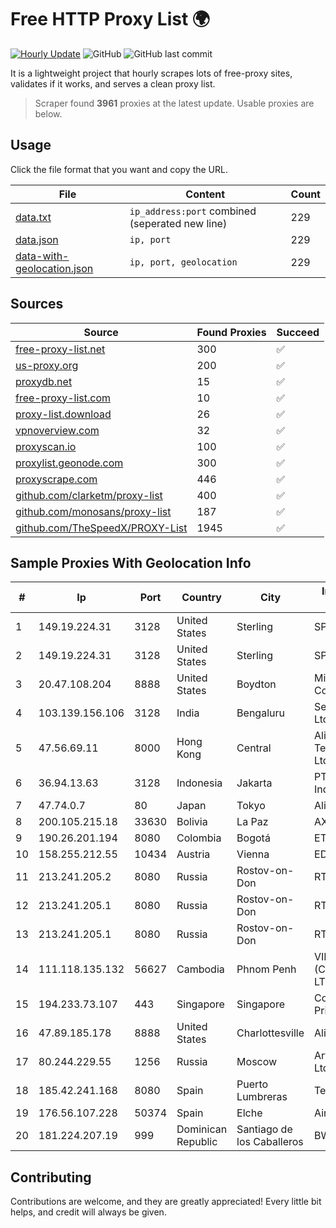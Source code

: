 
# Free HTTP Proxy List 🌍

[![Hourly Update](https://github.com/mertguvencli/http-proxy-list/actions/workflows/main.yml/badge.svg?branch=main)](https://github.com/mertguvencli/http-proxy-list/actions/workflows/main.yml)
![GitHub](https://img.shields.io/github/license/mertguvencli/http-proxy-list)
![GitHub last commit](https://img.shields.io/github/last-commit/mertguvencli/http-proxy-list)

It is a lightweight project that hourly scrapes lots of free-proxy sites, validates if it works, and serves a clean proxy list.


> Scraper found **3961** proxies at the latest update. Usable proxies are below.

## Usage

Click the file format that you want and copy the URL.


|File|Content|Count|
|----|-------|-----|
|[data.txt](https://raw.githubusercontent.com/mertguvencli/http-proxy-list/main/proxy-list/data.txt)|`ip_address:port` combined (seperated new line)|229|
|[data.json](https://raw.githubusercontent.com/mertguvencli/http-proxy-list/main/proxy-list/data.json)|`ip, port`|229|
|[data-with-geolocation.json](https://raw.githubusercontent.com/mertguvencli/http-proxy-list/main/proxy-list/data-with-geolocation.json)|`ip, port, geolocation`|229|

## Sources

|Source|Found Proxies|Succeed|
|------|-------------|-------|
|[free-proxy-list.net](https://free-proxy-list.net)|300|✅|
|[us-proxy.org](https://www.us-proxy.org)|200|✅|
|[proxydb.net](http://proxydb.net)|15|✅|
|[free-proxy-list.com](https://free-proxy-list.com/?page=&port=&type%5B%5D=http&type%5B%5D=https&up_time=0&search=Search)|10|✅|
|[proxy-list.download](https://www.proxy-list.download/HTTP)|26|✅|
|[vpnoverview.com](https://vpnoverview.com/privacy/anonymous-browsing/free-proxy-servers)|32|✅|
|[proxyscan.io](https://www.proxyscan.io)|100|✅|
|[proxylist.geonode.com](https://proxylist.geonode.com/api/proxy-list?limit=300&page=1&sort_by=lastChecked&sort_type=desc&protocols=http,https)|300|✅|
|[proxyscrape.com](https://api.proxyscrape.com/v2/?request=displayproxies&protocol=http&timeout=10000&country=all&ssl=all&anonymity=all)|446|✅|
|[github.com/clarketm/proxy-list](https://raw.githubusercontent.com/clarketm/proxy-list/master/proxy-list-raw.txt)|400|✅|
|[github.com/monosans/proxy-list](https://raw.githubusercontent.com/monosans/proxy-list/main/proxies/http.txt)|187|✅|
|[github.com/TheSpeedX/PROXY-List](https://raw.githubusercontent.com/TheSpeedX/PROXY-List/master/http.txt)|1945|✅|


## Sample Proxies With Geolocation Info

|#|Ip|Port|Country|City|Internet Service Provider|
|-|--|----|-------|----|-------------------------|
|1|149.19.224.31|3128|United States|Sterling|SPRINT|
|2|149.19.224.31|3128|United States|Sterling|SPRINT|
|3|20.47.108.204|8888|United States|Boydton|Microsoft Corporation|
|4|103.139.156.106|3128|India|Bengaluru|Seans Media Pvt Ltd|
|5|47.56.69.11|8000|Hong Kong|Central|Alibaba (US) Technology Co., Ltd.|
|6|36.94.13.63|3128|Indonesia|Jakarta|PT. Telekomunikasi Indonesia|
|7|47.74.0.7|80|Japan|Tokyo|Alibaba.com LLC|
|8|200.105.215.18|33630|Bolivia|La Paz|AXS Bolivia S. A.|
|9|190.26.201.194|8080|Colombia|Bogotá|ETB - Colombia|
|10|158.255.212.55|10434|Austria|Vienna|EDIS GmbH|
|11|213.241.205.2|8080|Russia|Rostov-on-Don|RTCOMM-YUG|
|12|213.241.205.1|8080|Russia|Rostov-on-Don|RTCOMM-YUG|
|13|213.241.205.1|8080|Russia|Rostov-on-Don|RTCOMM-YUG|
|14|111.118.135.132|56627|Cambodia|Phnom Penh|VIETTEL (CAMBODIA) PTE., LTD|
|15|194.233.73.107|443|Singapore|Singapore|Contabo Asia Private Limited|
|16|47.89.185.178|8888|United States|Charlottesville|Alibaba.com LLC|
|17|80.244.229.55|1256|Russia|Moscow|ArtCommunications Ltd.|
|18|185.42.241.168|8080|Spain|Puerto Lumbreras|Telplay - 2|
|19|176.56.107.228|50374|Spain|Elche|Aire Networks|
|20|181.224.207.19|999|Dominican Republic|Santiago de los Caballeros|BW TELECOM|



## Contributing

Contributions are welcome, and they are greatly appreciated! Every
little bit helps, and credit will always be given.


